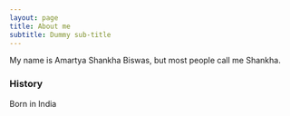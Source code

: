 ```yaml
---
layout: page
title: About me
subtitle: Dummy sub-title
---
```


My name is Amartya Shankha Biswas, but most people call me Shankha.

### History

Born in India
